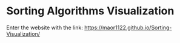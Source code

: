 # Sorting Algorithms Visualization

Enter the website with the link: https://maor1122.github.io/Sorting-Visualization/
